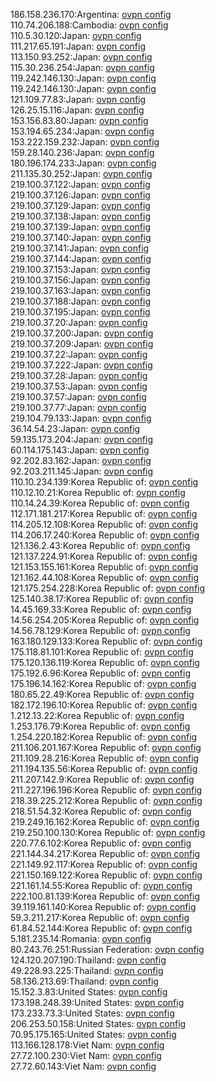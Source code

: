 186.158.236.170:Argentina: [ovpn config](vpn/186_158_236_170.ovpn)  
110.74.206.188:Cambodia: [ovpn config](vpn/110_74_206_188.ovpn)  
110.5.30.120:Japan: [ovpn config](vpn/110_5_30_120.ovpn)  
111.217.65.191:Japan: [ovpn config](vpn/111_217_65_191.ovpn)  
113.150.93.252:Japan: [ovpn config](vpn/113_150_93_252.ovpn)  
115.30.236.254:Japan: [ovpn config](vpn/115_30_236_254.ovpn)  
119.242.146.130:Japan: [ovpn config](vpn/119_242_146_130.ovpn)  
119.242.146.130:Japan: [ovpn config](vpn/119_242_146_130.ovpn)  
121.109.77.83:Japan: [ovpn config](vpn/121_109_77_83.ovpn)  
126.25.15.116:Japan: [ovpn config](vpn/126_25_15_116.ovpn)  
153.156.83.80:Japan: [ovpn config](vpn/153_156_83_80.ovpn)  
153.194.65.234:Japan: [ovpn config](vpn/153_194_65_234.ovpn)  
153.222.159.232:Japan: [ovpn config](vpn/153_222_159_232.ovpn)  
159.28.140.236:Japan: [ovpn config](vpn/159_28_140_236.ovpn)  
180.196.174.233:Japan: [ovpn config](vpn/180_196_174_233.ovpn)  
211.135.30.252:Japan: [ovpn config](vpn/211_135_30_252.ovpn)  
219.100.37.122:Japan: [ovpn config](vpn/219_100_37_122.ovpn)  
219.100.37.126:Japan: [ovpn config](vpn/219_100_37_126.ovpn)  
219.100.37.129:Japan: [ovpn config](vpn/219_100_37_129.ovpn)  
219.100.37.138:Japan: [ovpn config](vpn/219_100_37_138.ovpn)  
219.100.37.139:Japan: [ovpn config](vpn/219_100_37_139.ovpn)  
219.100.37.140:Japan: [ovpn config](vpn/219_100_37_140.ovpn)  
219.100.37.141:Japan: [ovpn config](vpn/219_100_37_141.ovpn)  
219.100.37.144:Japan: [ovpn config](vpn/219_100_37_144.ovpn)  
219.100.37.153:Japan: [ovpn config](vpn/219_100_37_153.ovpn)  
219.100.37.156:Japan: [ovpn config](vpn/219_100_37_156.ovpn)  
219.100.37.163:Japan: [ovpn config](vpn/219_100_37_163.ovpn)  
219.100.37.188:Japan: [ovpn config](vpn/219_100_37_188.ovpn)  
219.100.37.195:Japan: [ovpn config](vpn/219_100_37_195.ovpn)  
219.100.37.20:Japan: [ovpn config](vpn/219_100_37_20.ovpn)  
219.100.37.200:Japan: [ovpn config](vpn/219_100_37_200.ovpn)  
219.100.37.209:Japan: [ovpn config](vpn/219_100_37_209.ovpn)  
219.100.37.22:Japan: [ovpn config](vpn/219_100_37_22.ovpn)  
219.100.37.222:Japan: [ovpn config](vpn/219_100_37_222.ovpn)  
219.100.37.28:Japan: [ovpn config](vpn/219_100_37_28.ovpn)  
219.100.37.53:Japan: [ovpn config](vpn/219_100_37_53.ovpn)  
219.100.37.57:Japan: [ovpn config](vpn/219_100_37_57.ovpn)  
219.100.37.77:Japan: [ovpn config](vpn/219_100_37_77.ovpn)  
219.104.79.133:Japan: [ovpn config](vpn/219_104_79_133.ovpn)  
36.14.54.23:Japan: [ovpn config](vpn/36_14_54_23.ovpn)  
59.135.173.204:Japan: [ovpn config](vpn/59_135_173_204.ovpn)  
60.114.175.143:Japan: [ovpn config](vpn/60_114_175_143.ovpn)  
92.202.83.162:Japan: [ovpn config](vpn/92_202_83_162.ovpn)  
92.203.211.145:Japan: [ovpn config](vpn/92_203_211_145.ovpn)  
110.10.234.139:Korea Republic of: [ovpn config](vpn/110_10_234_139.ovpn)  
110.12.10.21:Korea Republic of: [ovpn config](vpn/110_12_10_21.ovpn)  
110.14.24.39:Korea Republic of: [ovpn config](vpn/110_14_24_39.ovpn)  
112.171.181.217:Korea Republic of: [ovpn config](vpn/112_171_181_217.ovpn)  
114.205.12.108:Korea Republic of: [ovpn config](vpn/114_205_12_108.ovpn)  
114.206.17.240:Korea Republic of: [ovpn config](vpn/114_206_17_240.ovpn)  
121.136.2.43:Korea Republic of: [ovpn config](vpn/121_136_2_43.ovpn)  
121.137.224.91:Korea Republic of: [ovpn config](vpn/121_137_224_91.ovpn)  
121.153.155.161:Korea Republic of: [ovpn config](vpn/121_153_155_161.ovpn)  
121.162.44.108:Korea Republic of: [ovpn config](vpn/121_162_44_108.ovpn)  
121.175.254.228:Korea Republic of: [ovpn config](vpn/121_175_254_228.ovpn)  
125.140.38.17:Korea Republic of: [ovpn config](vpn/125_140_38_17.ovpn)  
14.45.169.33:Korea Republic of: [ovpn config](vpn/14_45_169_33.ovpn)  
14.56.254.205:Korea Republic of: [ovpn config](vpn/14_56_254_205.ovpn)  
14.56.78.129:Korea Republic of: [ovpn config](vpn/14_56_78_129.ovpn)  
163.180.129.133:Korea Republic of: [ovpn config](vpn/163_180_129_133.ovpn)  
175.118.81.101:Korea Republic of: [ovpn config](vpn/175_118_81_101.ovpn)  
175.120.136.119:Korea Republic of: [ovpn config](vpn/175_120_136_119.ovpn)  
175.192.6.96:Korea Republic of: [ovpn config](vpn/175_192_6_96.ovpn)  
175.196.14.162:Korea Republic of: [ovpn config](vpn/175_196_14_162.ovpn)  
180.65.22.49:Korea Republic of: [ovpn config](vpn/180_65_22_49.ovpn)  
182.172.196.10:Korea Republic of: [ovpn config](vpn/182_172_196_10.ovpn)  
1.212.13.22:Korea Republic of: [ovpn config](vpn/1_212_13_22.ovpn)  
1.253.176.79:Korea Republic of: [ovpn config](vpn/1_253_176_79.ovpn)  
1.254.220.182:Korea Republic of: [ovpn config](vpn/1_254_220_182.ovpn)  
211.106.201.167:Korea Republic of: [ovpn config](vpn/211_106_201_167.ovpn)  
211.109.28.216:Korea Republic of: [ovpn config](vpn/211_109_28_216.ovpn)  
211.194.135.56:Korea Republic of: [ovpn config](vpn/211_194_135_56.ovpn)  
211.207.142.9:Korea Republic of: [ovpn config](vpn/211_207_142_9.ovpn)  
211.227.196.196:Korea Republic of: [ovpn config](vpn/211_227_196_196.ovpn)  
218.39.225.212:Korea Republic of: [ovpn config](vpn/218_39_225_212.ovpn)  
218.51.54.32:Korea Republic of: [ovpn config](vpn/218_51_54_32.ovpn)  
219.249.16.162:Korea Republic of: [ovpn config](vpn/219_249_16_162.ovpn)  
219.250.100.130:Korea Republic of: [ovpn config](vpn/219_250_100_130.ovpn)  
220.77.6.102:Korea Republic of: [ovpn config](vpn/220_77_6_102.ovpn)  
221.144.34.217:Korea Republic of: [ovpn config](vpn/221_144_34_217.ovpn)  
221.149.92.117:Korea Republic of: [ovpn config](vpn/221_149_92_117.ovpn)  
221.150.169.122:Korea Republic of: [ovpn config](vpn/221_150_169_122.ovpn)  
221.161.14.55:Korea Republic of: [ovpn config](vpn/221_161_14_55.ovpn)  
222.100.81.139:Korea Republic of: [ovpn config](vpn/222_100_81_139.ovpn)  
39.119.161.140:Korea Republic of: [ovpn config](vpn/39_119_161_140.ovpn)  
59.3.211.217:Korea Republic of: [ovpn config](vpn/59_3_211_217.ovpn)  
61.84.52.144:Korea Republic of: [ovpn config](vpn/61_84_52_144.ovpn)  
5.181.235.14:Romania: [ovpn config](vpn/5_181_235_14.ovpn)  
80.243.76.251:Russian Federation: [ovpn config](vpn/80_243_76_251.ovpn)  
124.120.207.190:Thailand: [ovpn config](vpn/124_120_207_190.ovpn)  
49.228.93.225:Thailand: [ovpn config](vpn/49_228_93_225.ovpn)  
58.136.213.69:Thailand: [ovpn config](vpn/58_136_213_69.ovpn)  
15.152.3.83:United States: [ovpn config](vpn/15_152_3_83.ovpn)  
173.198.248.39:United States: [ovpn config](vpn/173_198_248_39.ovpn)  
173.233.73.3:United States: [ovpn config](vpn/173_233_73_3.ovpn)  
206.253.50.158:United States: [ovpn config](vpn/206_253_50_158.ovpn)  
70.95.175.165:United States: [ovpn config](vpn/70_95_175_165.ovpn)  
113.166.128.178:Viet Nam: [ovpn config](vpn/113_166_128_178.ovpn)  
27.72.100.230:Viet Nam: [ovpn config](vpn/27_72_100_230.ovpn)  
27.72.60.143:Viet Nam: [ovpn config](vpn/27_72_60_143.ovpn)  
